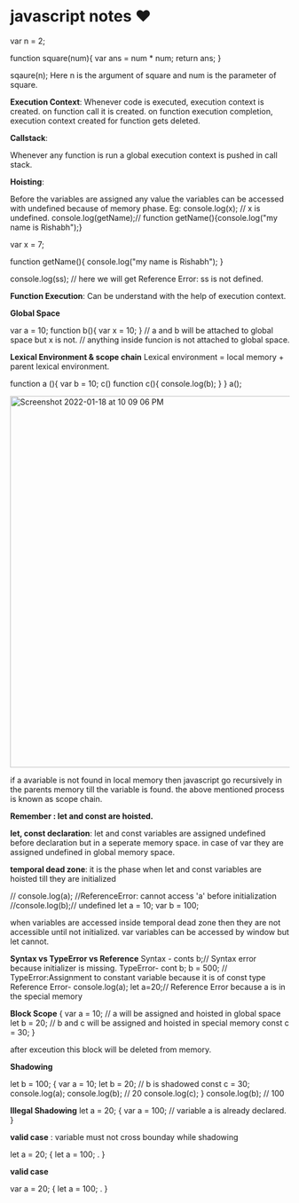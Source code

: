 # javascript notes ❤️

var n = 2;

function square(num){
    var ans = num * num;
    return ans;
}

sqaure(n);
Here n is the argument of square and num is the parameter of square.

**Execution Context**:
Whenever code is executed, execution context is created.
on function call it is created.
on function execution completion, execution context created for function gets deleted.

**Callstack**:

Whenever any function is run a global execution context is pushed in call stack.

**Hoisting**:

Before the variables are assigned any value the variables can be accessed with undefined because of memory phase.
Eg:
console.log(x); // x is undefined.
console.log(getName);// function getName(){console.log("my name is Rishabh");}

var x = 7;

function getName(){
    console.log("my name is Rishabh");
}

console.log(ss); // here we will get Reference Error: ss is not defined.

**Function Execution**:
Can be understand with the help of execution context.

**Global Space**

var a = 10;
function b(){
    var x = 10;
}
// a and b will be attached to global space but x is not.
// anything inside funcion is not attached to global space.

**Lexical Environment & scope chain**
Lexical environment = local memory + parent lexical environment.

function a (){
    var b = 10;
    c()
    function c(){
        console.log(b);
    }
}
a();


<img width="670" alt="Screenshot 2022-01-18 at 10 09 06 PM" src="https://user-images.githubusercontent.com/16613350/149979652-21be8476-99dd-44ff-ad80-9c2abf7d1e32.png">

if a avariable is not found in local memory
then javascript go recursively in the parents memory till the variable is found.
the above mentioned process is known as scope chain.

**Remember : let and const are hoisted.**

**let, const declaration**:
let and const variables are assigned undefined before declaration but in a seperate memory space.
in case of var they are assigned undefined in global memory space.

**temporal dead zone**:
it is the phase when let and const variables are hoisted till they are initialized

// console.log(a); //ReferenceError: cannot access 'a' before initialization
//console.log(b);// undefined
let a = 10;
var b = 100;

when variables are accessed inside temporal dead zone then they are not accessible until not initialized.
var variables can be accessed by window but let cannot.

**Syntax vs TypeError vs Reference**
Syntax - conts b;// Syntax error because initializer is missing.
TypeError- cont b; b = 500; // TypeError:Assignment to constant variable because it is of const type
Reference Error- console.log(a); let a=20;// Reference Error because a is in the special memory

**Block Scope**
{
    var a = 10; // a will be assigned and hoisted in global space
    let b = 20; // b and c will be assigned and hoisted in special memory
    const c = 30;
}

after exceution this block will be deleted from memory.

**Shadowing**

let  b = 100;
{
    var a = 10;
    let b = 20; // b is shadowed
    const c = 30;
    console.log(a);
    console.log(b); // 20
    console.log(c);
}
console.log(b); // 100

**Illegal Shadowing**
let a = 20;
{
    var a = 100; // variable a is already declared.
}

**valid case** : variable must not cross bounday while shadowing

let a = 20;
{
    let a = 100; .
}

**valid case**

var a = 20;
{
    let a = 100; .
}
